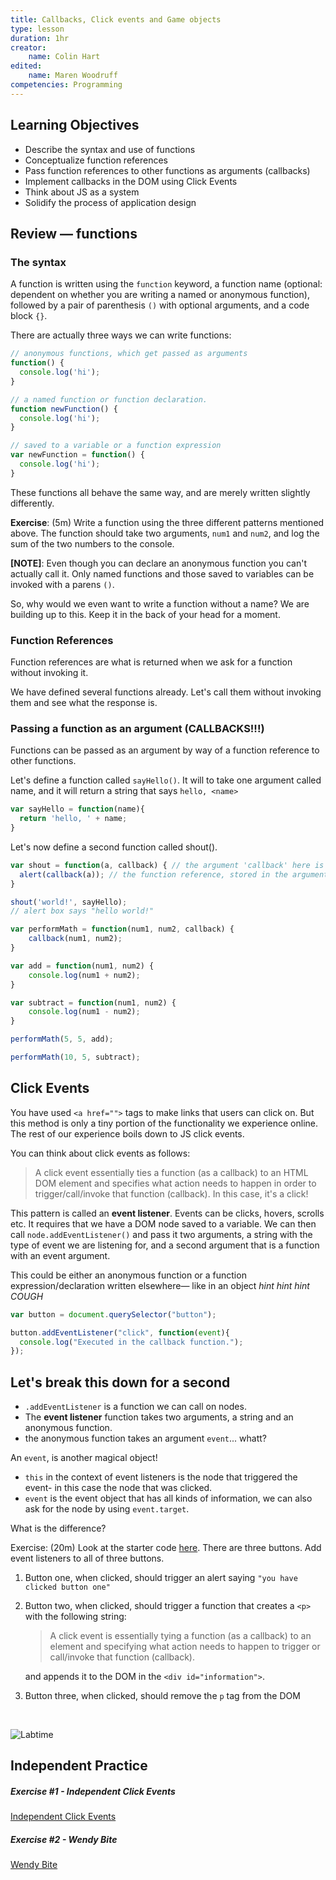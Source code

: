 ```yaml
---
title: Callbacks, Click events and Game objects
type: lesson
duration: 1hr
creator:
    name: Colin Hart
edited:
    name: Maren Woodruff
competencies: Programming
---
```


## Learning Objectives

<!-- * Window onload -->
* Describe the syntax and use of functions
* Conceptualize function references
* Pass function references to other functions as arguments (callbacks)
* Implement callbacks in the DOM using Click Events
* Think about JS as a system
* Solidify the process of application design

<!-- ## DOM Load Order

Here's what happens when a browser loads a website:

1. It makes a request for and fetches the HTML page (e.g. index.html)
2. It starts parsing the HTML, i.e. building the dom.
3. The parser sees a `<script>` tag referencing an external script file.
4. The browser makes a second request for the script file. Meanwhile, the parser stops and and waits. This is called **Blocking**.
5. Once the script is downloaded and executed the parser will continue parsing the rest of the HTML document.

There are several more advanced techniques for loading our JS, but for now we can just make sure our script tag is at the end of the html so the DOM loads before our script runs.

<br />

## window.onload

There is a pattern we can follow to help our page load properly and execute in the right order.

We can surround our Javascript in a function called `window.onload = function() {}`. This function will wait until the entire window/dom is loaded before allowing our Javascript to run.

In your `main.js` file, wrap your Javascript code in the following function:

```js
window.onload = function() {
  // code
}
```

Refresh your window and make sure your script is still running!

It is fired after the entire page loads, includ­ing its con­tent (images, css, scripts, etc.) -->

## Review — functions

### The syntax

A function is written using the `function` keyword, a function name (optional: dependent on whether you are writing a named or anonymous function), followed by a pair of parenthesis `()` with optional arguments, and a code block `{}`.

There are actually three ways we can write functions:

```javascript
// anonymous functions, which get passed as arguments
function() {
  console.log('hi');
}

// a named function or function declaration.
function newFunction() {
  console.log('hi');
}

// saved to a variable or a function expression
var newFunction = function() { 
  console.log('hi');
}

```

These functions all behave the same way, and are merely written slightly differently.

**Exercise**: (5m) Write a function using the three different patterns mentioned above. The function should take two arguments, `num1` and `num2`, and log the sum of the two numbers to the console.

**[NOTE]**: Even though you can declare an anonymous function you can't actually call it. Only named functions and those saved to variables can be invoked with a parens `()`.

So, why would we even want to write a function without a name? We are building up to this. Keep it in the back of your head for a moment.

### Function References

Function references are what is returned when we ask for a function without invoking it.

We have defined several functions already. Let's call them without invoking them and see what the response is.

### Passing a function as an argument (CALLBACKS!!!)

Functions can be passed as an argument by way of a function reference to other functions. 

Let's define a function called `sayHello()`. It will to take one argument called name, and it will return a string that says `hello, <name>`

```javascript
var sayHello = function(name){
  return 'hello, ' + name;
}
```

Let's now define a second function called shout().

```javascript
var shout = function(a, callback) { // the argument 'callback' here is expected to be a function reference
  alert(callback(a)); // the function reference, stored in the argument 'callback', is getting invoked with a parens
}

shout('world!', sayHello);
// alert box says "hello world!"
```

```javascript
var performMath = function(num1, num2, callback) {
    callback(num1, num2);
}

var add = function(num1, num2) {
    console.log(num1 + num2); 
}

var subtract = function(num1, num2) {
    console.log(num1 - num2);
}

performMath(5, 5, add);

performMath(10, 5, subtract);

```

## Click Events

You have used `<a href="">` tags to make links that users can click on. But this method is only a tiny portion of the functionality we experience online.  The rest of our experience boils down to JS click events.

You can think about click events as follows:

> A click event essentially ties a function (as a callback) to an HTML DOM element and specifies what action needs to happen in order to trigger/call/invoke that function (callback). In this case, it's a click!

This pattern is called an **event listener**. Events can be clicks, hovers, scrolls etc. It requires that we have a DOM node saved to a variable. We can then call `node.addEventListener()` and pass it two arguments, a string with the type of event we are listening for, and a second argument that is a function with an event argument.

This could be either an anonymous function or a function expression/declaration written elsewhere— like in an object *hint hint hint COUGH*

```javascript
var button = document.querySelector("button");

button.addEventListener("click", function(event){
  console.log("Executed in the callback function.");
});
```

## Let's break this down for a second

- `.addEventListener` is a function we can call on nodes.
- The **event listener** function takes two arguments, a string and an anonymous function.
- the anonymous function takes an argument `event`... whatt?

An `event`, is another magical object!

- `this` in the context of event listeners is the node that triggered the event- in this case the node that was clicked.
- `event` is the event object that has all kinds of information, we can also ask for the node by using `event.target`.

What is the difference?

Exercise: (20m) Look at the starter code <a href="hhttps://github.com/ATL-WDI-Curriculum/atl-wdi-10/tree/master/labs/unit_01/javaScript/in-class-click-events">here</a>. There are three buttons. Add event listeners to all of three buttons.

1. Button one, when clicked, should trigger an alert saying `"you have clicked button one"`
2. Button two, when clicked, should trigger a function that creates a `<p>` with the following string:

   >A click event is essentially tying a function (as a callback) to an element and specifying what action needs to happen to trigger or call/invoke that function (callback).

   and appends it to the DOM in the `<div id="information">`.
3. Button three, when clicked, should remove the `p` tag from the DOM

<br />

![Labtime](http://i.imgur.com/WzTTdIe.jpg)

## Independent Practice

##### Exercise #1 - Independent Click Events

[Independent Click Events](https://github.com/ATL-WDI-Curriculum/atl-wdi-10/tree/master/labs/unit_01/javaScript/independent-click-events)

##### Exercise #2 - Wendy Bite

[Wendy Bite](https://github.com/ATL-WDI-Curriculum/atl-wdi-10/tree/master/labs/unit_01/javaScript/wendy-bite)
